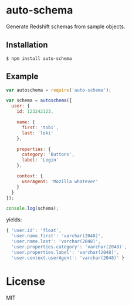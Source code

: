
# auto-schema

  Generate Redshift schemas from sample objects.

## Installation

```
$ npm install auto-schema
```

## Example

```js
var autoschema = require('auto-schema');

var schema = autoschema({
  user: {
    id: 123242123,

    name: {
      first: 'tobi',
      last: 'loki'
    },

    properties: {
      category: 'Buttons',
      label: 'Login'
    },

    context: {
      userAgent: 'Mozilla whatever'
    }
  }
});

console.log(schema);
```

yields:

```js
{ 'user.id': 'float',
  'user.name.first': 'varchar(2048)',
  'user.name.last': 'varchar(2048)',
  'user.properties.category': 'varchar(2048)',
  'user.properties.label': 'varchar(2048)',
  'user.context.userAgent': 'varchar(2048)' }
```

# License

  MIT